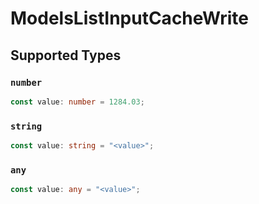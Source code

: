 # ModelsListInputCacheWrite


## Supported Types

### `number`

```typescript
const value: number = 1284.03;
```

### `string`

```typescript
const value: string = "<value>";
```

### `any`

```typescript
const value: any = "<value>";
```

